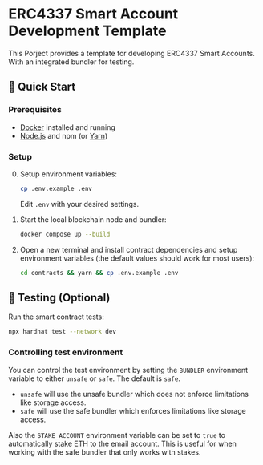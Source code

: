 # ERC4337 Smart Account Development Template

This Porject provides a template for developing ERC4337 Smart Accounts. With an integrated bundler for testing.

## 🚀 Quick Start

### Prerequisites

- [Docker](https://www.docker.com/) installed and running
- [Node.js](https://nodejs.org/) and npm (or [Yarn](https://yarnpkg.com/))

### Setup

0. Setup environment variables:

   ```bash
   cp .env.example .env
   ```

   Edit `.env` with your desired settings.

1. Start the local blockchain node and bundler:

   ```bash
   docker compose up --build
   ```

2. Open a new terminal and install contract dependencies and setup environment variables (the default values should work for most users):

   ```bash
   cd contracts && yarn && cp .env.example .env
   ```

## 🧪 Testing (Optional)

Run the smart contract tests:
```bash
npx hardhat test --network dev
```

### Controlling test environment

You can control the test environment by setting the `BUNDLER` environment variable to either `unsafe` or `safe`. The default is `safe`.

- `unsafe` will use the unsafe bundler which does not enforce limitations like storage access.
- `safe` will use the safe bundler which enforces limitations like storage access.

Also the `STAKE_ACCOUNT` environment variable can be set to `true` to automatically stake ETH to the email account.
This is useful for when working with the safe bundler that only works with stakes.

